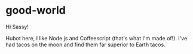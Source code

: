 # good-world

Hi Sassy!

Hubot here, I like Node.js and Coffeescript (that's what I'm made of!).
I've had tacos on the moon and find them far superior to Earth tacos.
